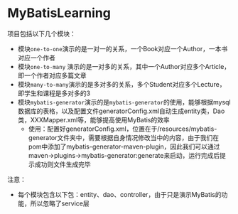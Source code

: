 # MyBatisLearning



项目包括以下几个模块：

- 模块`one-to-one`演示的是一对一的关系，一个Book对应一个Author，一本书对应一个作者
- 模块`one-to-many` 演示的是一对多的关系，其中一个Author对应多个Article，即一个作者对应多篇文章
- 模块`many-to-many`演示的是多对多的关系，多个Student对应多个Lecture，即学生和课程是多对多的3
- 模块`mybatis-generator`演示的是`mybatis-generator`的使用，能够根据mysql数据库的表格，以及配置文件generatorConfig.xml自动生成entity类，Dao类，XXXMapper.xml等，能够提高使用MyBatis的效率
  - 使用：配置好generatorConfig.xml，位置在于/resources/mybatis-generator文件夹中，需要根据自身情况修改当中的内容，由于我们在pom中添加了mybatis-generator-maven-plugin，因此我们可以通过maven->plugins->mybatis-generator:generate来启动，运行完成后提示成功则文件生成完毕



注意：

- 每个模块包含以下包：entity、dao、controller，由于只是演示MyBatis的功能，所以忽略了service层









